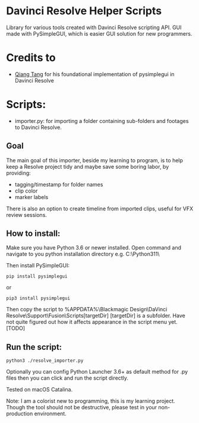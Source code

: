# Davinci Resolve Helper Scripts

Library for various tools created with Davinci Resolve scripting API.
GUI made with PySimpleGUI, which is easier GUI solution for new programmers.

# Credits to 
-  [Qiang Tang](https://github.com/veryqiang) for his foundational implementation of pysimplegui in Davinci Resolve

# Scripts:

- importer.py:  for importing a folder containing sub-folders and footages to Davinci Resolve.



## Goal

The main goal of this importer, beside my learning to program, is to help keep a Resolve project tidy and maybe save some boring labor,
by providing:

* tagging/timestamp for folder names
* clip color
* marker labels

There is also an option to create timeline from imported clips, useful for VFX review sessions.

## How to install:
Make sure you have Python 3.6 or newer installed. Open command and navigate to you python installation directory e.g. C:\Python311\

Then install PySimpleGUI:
    
    pip install pysimplegui
or

    pip3 install pysimplegui

Then copy the script to %APPDATA%\Blackmagic Design\DaVinci Resolve\Support\Fusion\Scripts\[targetDir]
    [targetDir] is a subfolder. Have not quite figured out how it affects appearance in the script menu yet. [TODO]

## Run the script:
 
    python3 ./resolve_importer.py
    
Optionally you can config Python Launcher 3.6+ as default method for .py files then you can click and run the script directly.

Tested on macOS Catalina. 


Note: 
I am a colorist new to programming, this is my learning project. 
Though the tool should not be destructive, please test in your non-production environment.
